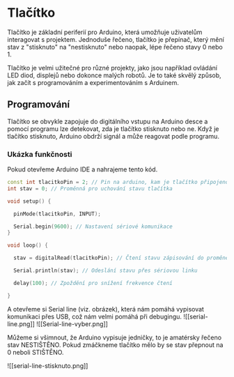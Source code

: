 # Tlačítko


Tlačítko je základní periferií pro Arduino, která umožňuje uživatelům interagovat s projektem. Jednoduše řečeno, tlačítko je přepínač, který mění stav z "stisknuto" na "nestisknuto" nebo naopak, lépe řečeno stavy 0 nebo 1.

Tlačítko je velmi užitečné pro různé projekty, jako jsou například ovládání LED diod, displejů nebo dokonce malých robotů. Je to také skvělý způsob, jak začít s programováním a experimentováním s Arduinem.

## Programování

Tlačítko se obvykle zapojuje do digitálního vstupu na Arduino desce a pomocí programu lze detekovat, zda je tlačítko stisknuto nebo ne. Když je tlačítko stisknuto, Arduino obdrží signál a může reagovat podle programu.

### Ukázka funkčnosti

Pokud otevřeme Arduino IDE a nahrajeme tento kód.

```cpp
const int tlacitkoPin = 2; // Pin na arduino, kam je tlačítko připojeno
int stav = 0; // Proměnná pro uchování stavu tlačítka

void setup() {

  pinMode(tlacitkoPin, INPUT);

  Serial.begin(9600); // Nastavení sériové komunikace 
}

void loop() {

  stav = digitalRead(tlacitkoPin); // Čtení stavu zápisování do proměné stav

  Serial.println(stav); // Odeslání stavu přes sériovou linku

  delay(100); // Zpoždění pro snížení frekvence čtení

}
```

A otevřeme si Serial line (viz. obrázek), která nám pomáhá vypisovat komunikaci přes USB, což nám velmi pomáhá při debugingu. 
![[serial-line.png]]
![[Serial-line-vyber.png]]

Můžeme si všimnout, že Arduino vypisuje jedničky, to je amatérsky řečeno stav NESTIŠTĚNO.
Pokud zmáčkneme tlačítko mělo by se stav přepnout na 0 neboli STIŠTĚNO.

![[serial-line-stisknuto.png]]


